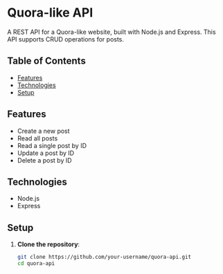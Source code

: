 # Quora-like API

A REST API for a Quora-like website, built with Node.js and Express. This API supports CRUD operations for posts.

## Table of Contents
- [Features](#features)
- [Technologies](#technologies)
- [Setup](#setup)

## Features
- Create a new post
- Read all posts
- Read a single post by ID
- Update a post by ID
- Delete a post by ID

## Technologies
- Node.js
- Express

## Setup

1. **Clone the repository**:
   ```sh
   git clone https://github.com/your-username/quora-api.git
   cd quora-api
